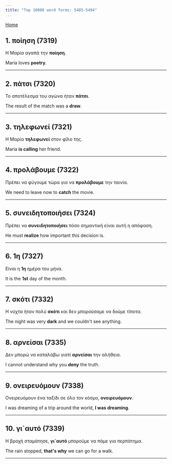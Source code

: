 ```yaml
---
title: "Top 10000 word forms: 5485-5494"
...
```


[Home](./) 

## 1. ποίηση (7319)

Η Μαρία αγαπά την **ποίηση**.

Maria loves **poetry**.

---

## 2. πάτσι (7320)

Το αποτέλεσμα του αγώνα ήταν **πάτσι**.  

The result of the match was a **draw**.

---

## 3. τηλεφωνεί (7321)

Η Μαρία **τηλεφωνεί** στον φίλο της.

Maria **is calling** her friend.

---

## 4. προλάβουμε (7322)

Πρέπει να φύγουμε τώρα για να **προλάβουμε** την ταινία.

We need to leave now to **catch** the movie.

---

## 5. συνειδητοποιήσει (7324)

Πρέπει να **συνειδητοποιήσει** πόσο σημαντική είναι αυτή η απόφαση.

He must **realize** how important this decision is.

---

## 6. 1η (7327)

Είναι η **1η** ημέρα του μήνα.  

It is the **1st** day of the month.

---

## 7. σκότι (7332)

Η νύχτα ήταν πολύ **σκότι** και δεν μπορούσαμε να δούμε τίποτα.

The night was very **dark** and we couldn't see anything.

---

## 8. αρνείσαι (7335)

Δεν μπορώ να καταλάβω γιατί **αρνείσαι** την αλήθεια.  

I cannot understand why you **deny** the truth.

---

## 9. ονειρευόμουν (7338)

Ονειρευόμουν ένα ταξίδι σε όλο τον κόσμο, **ονειρευόμουν**.  

I was dreaming of a trip around the world, **I was dreaming**.

---

## 10. γι`αυτό (7339)

Η βροχή σταμάτησε, **γι`αυτό** μπορούμε να πάμε για περπάτημα.  

The rain stopped, **that's why** we can go for a walk.

---

